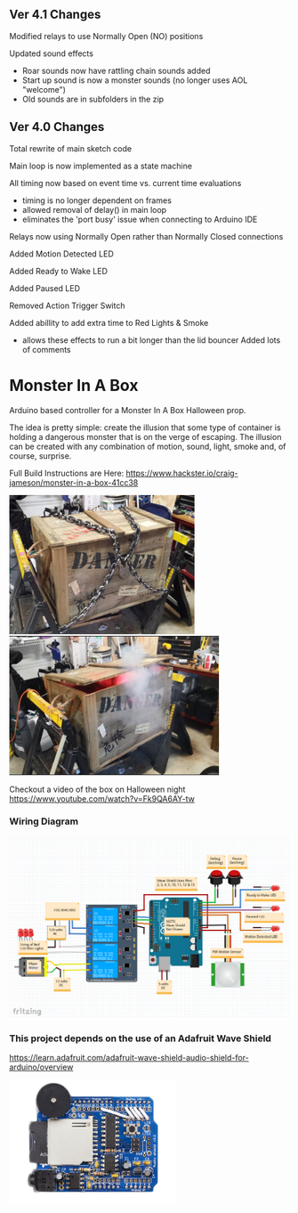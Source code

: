## Ver 4.1 Changes

Modified relays to use Normally Open (NO) positions

Updated sound effects
   - Roar sounds now have rattling chain sounds added
   - Start up sound is now a monster sounds (no longer uses AOL "welcome")
   - Old sounds are in subfolders in the zip


## Ver 4.0 Changes

Total rewrite of main sketch code
 
Main loop is now implemented as a state machine

All timing now based on event time vs. current time evaluations 
   - timing is no longer dependent on frames
   - allowed removal of delay() in main loop
   - eliminates the 'port busy' issue when connecting to Arduino IDE
    
Relays now using Normally Open rather than Normally Closed connections

Added Motion Detected LED

Added Ready to Wake LED

Added Paused LED

Removed Action Trigger Switch

Added abillity to add extra time to Red Lights & Smoke
   - allows these effects to run a bit longer than the lid bouncer
Added lots of comments



# Monster In A Box
Arduino based controller for a Monster In A Box Halloween prop.

The idea is pretty simple: create the illusion that some type of container is holding a dangerous monster that is on the verge of escaping. The illusion can be created with any combination of motion, sound, light, smoke and, of course, surprise.

Full Build Instructions are Here:
https://www.hackster.io/craig-jameson/monster-in-a-box-41cc38


<img src="./images/image_0.jpg" height=250><img src="./images/image_1.jpg" height=250><br>

Checkout a video of the box on Halloween night 
https://www.youtube.com/watch?v=Fk9QA6AY-tw

### Wiring Diagram

<img src="./Monster%20in%20a%20Box%20Diagram.png" width=700><br>



### This project depends on the use of an Adafruit Wave Shield
https://learn.adafruit.com/adafruit-wave-shield-audio-shield-for-arduino/overview

<img src="./images/waveshield.jpg" width=300><br>
